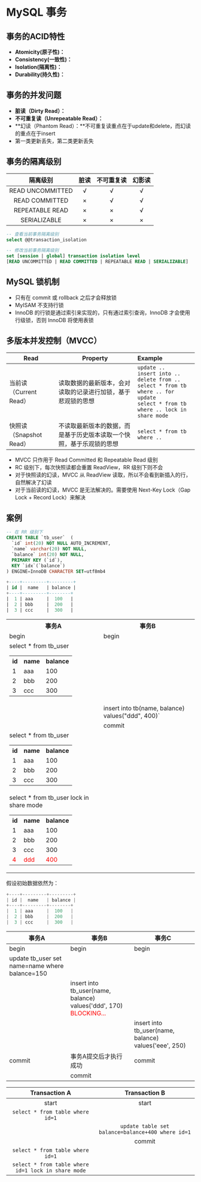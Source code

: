 # MySQL 事务

## 事务的ACID特性

- **Atomicity(原子性)：**
- **Consistency(一致性)：**
- **Isolation(隔离性)：**
- **Durability(持久性)：**

## 事务的并发问题

- **脏读（Dirty Read）：**
- **不可重复读（Unrepeatable Read）：**
- **幻读（Phantom Read）：**不可重复读重点在于update和delete，而幻读的重点在于insert
- 第一类更新丢失，第二类更新丢失

## 事务的隔离级别

|     隔离级别     | 脏读 | 不可重复读 | 幻影读 |
| :--------------: | :--: | :--------: | :----: |
| READ UNCOMMITTED |  √   |     √      |   √    |
|  READ COMMITTED  |  ×   |     √      |   √    |
| REPEATABLE READ  |  ×   |     ×      |   √    |
|   SERIALIZABLE   |  ×   |     ×      |   ×    |

```sql
-- 查看当前事务隔离级别
select @@transaction_isolation 

-- 修改当前事务隔离级别
set [session | global] transaction isolation level 
[READ UNCOMMITTED | READ COMMITTED | REPEATABLE READ | SERIALIZABLE]
```

## MySQL 锁机制

- 只有在 commit 或 rollback 之后才会释放锁
- MyISAM 不支持行锁
- InnoDB 的行锁是通过索引来实现的，只有通过索引查询，InnoDB 才会使用行级锁，否则 InnoDB 将使用表锁

## 多版本并发控制（MVCC）


| Read | Property | Example |
|--|--|:-|
| 当前读（Current Read） | 读取数据的最新版本，会对读取的记录进行加锁，基于悲观锁的思想 | `update ..`<br/>`insert into ..`<br/>`delete from ..`<br/> `select * from tb where .. for update`<br/>`select * from tb where .. lock in share mode`|
| 快照读（Snapshot Read） | 不读取最新版本的数据，而是基于历史版本读取一个快照，基于乐观锁的思想 |`select * from tb where ..`|

- MVCC 只作用于 Read Committed 和 Repeatable Read 级别
- RC 级别下，每次快照读都会重置 ReadView，RR 级别下则不会
- 对于快照读的幻读，MVCC 从 ReadView 读取，所以不会看到新插入的行，自然解决了幻读
- 对于当前读的幻读，MVCC 是无法解决的。需要使用 Next-Key Lock（Gap Lock + Record Lock）来解决

## 案例


```sql
-- 在 RR 级别下
CREATE TABLE `tb_user`  (
  `id` int(20) NOT NULL AUTO_INCREMENT,
  `name` varchar(20) NOT NULL,
  `balance` int(20) NOT NULL,
  PRIMARY KEY (`id`),
  KEY `idx`(`balance`)
) ENGINE=InnoDB CHARACTER SET=utf8mb4

+----+---------+---------+
| id | 	name   | balance |
+----+---------+--------+
|  1 | aaa     |  100 	|
|  2 | bbb     |  200 	|
|  3 | ccc     |  300 	|
```


<table>
<tr><th>事务A</th><th>事务B</th></tr>
<tr><td>begin</td><td>begin</td></tr>
<tr>
<td>
select * from tb_user
<table><tr><th>id</th><th>name</th><th>balance </th></tr>
<tr><td>1</td><td>aaa</td><td>100</td></tr>
<tr><td>2</td><td>bbb</td><td>200</td></tr>
<tr><td>3</td><td>ccc</td><td>300</td></tr>
</table>
</td>
<td></td>
</tr>
<tr>
<td></td>
<td>insert into tb(name, balance) values("ddd", 400)`</td>
</tr>
<tr>
<td></td>
<td>commit</td>
</tr>
<tr>
<td>select * from tb_user
<table><tr><th>id</th><th>name</th><th>balance </th></tr>
<tr><td>1</td><td>aaa</td><td>100</td></tr>
<tr><td>2</td><td>bbb</td><td>200</td></tr>
<tr><td>3</td><td>ccc</td><td>300</td></tr>
</table>
</td>
<td colspan="1"></td>
</tr>
<tr>
<td colspan="1">select * from tb_user lock in share mode
<table><tr><th>id</th><th>name</th><th>balance </th></tr>
<tr><td>1</td><td>aaa</td><td>100</td></tr>
<tr><td>2</td><td>bbb</td><td>200</td></tr>
<tr><td>3</td><td>ccc</td><td>300</td></tr>
<tr><td><font color="red">4</font></td><td><font color="red">ddd</font></td><td><font color="red">400</font></td></tr> 
</table>
</td>
<td colspan="1">&nbsp;</td>
</tr>
</table>

假设初始数据依然为：
```c
+----+---------+---------+
| id | 	name   | balance |
+----+---------+--------+
|  1 | aaa     |  100 	|
|  2 | bbb     |  200 	|
|  3 | ccc     |  300 	|
```

| 事务A | 事务B | 事务C |
|--|--|--|
| begin | begin | begin|
| update tb_user set name=name where balance=150 | | |
| | insert into tb_user(name, balance) values('ddd', 170) <br/> <font color="red">BLOCKING...</font>| |
| | |insert into tb_user(name, balance) values('eee', 250) |
| commit|事务A提交后才执行成功 | commit|
| |commit | |

|                    Transaction A                    |                   Transaction B                   |
| :-------------------------------------------------: | :-----------------------------------------------: |
|                        start                        |                       start                       |
|          `select * from table where id=1`           |                                                   |
|                                                     | `update table set balance=balance+400 where id=1` |
|                                                     |                      commit                       |
|          `select * from table where id=1`           |                                                   |
| `select * from table where id=1 lock in share mode` |                                                   |